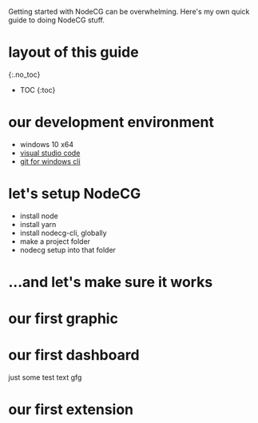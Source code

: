 Getting started with NodeCG can be overwhelming.
Here's my own quick guide to doing NodeCG stuff.

# layout of this guide
{:.no_toc}
* TOC
{:toc}

# our development environment
* windows 10 x64
* [visual studio code](https://code.visualstudio.com)
* [git for windows cli](https://git-scm.com/downloads)

# let's setup NodeCG
* install node
* install yarn
* install nodecg-cli, globally
* make a project folder
* nodecg setup into that folder

# ...and let's make sure it works

# our first graphic

# our first dashboard
just some test text gfg

# our first extension
